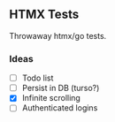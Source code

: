 ## HTMX Tests

Throwaway htmx/go tests.

### Ideas

- [ ] Todo list
- [ ] Persist in DB (turso?)
- [x] Infinite scrolling
- [ ] Authenticated logins
